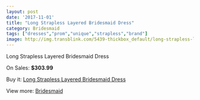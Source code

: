 ```yaml
---
layout: post
date: '2017-11-01'
title: "Long Strapless Layered Bridesmaid Dress"
category: Bridesmaid
tags: ["dresses","prom","unique","strapless","brand"]
image: http://img.transblink.com/5439-thickbox_default/long-strapless-layered-bridesmaid-dress.jpg
---
```

Long Strapless Layered Bridesmaid Dress

On Sales: **$303.99**
<a href="https://www.transblink.com/en/bridesmaid/1756-long-strapless-layered-bridesmaid-dress.html"><amp-img layout="responsive" width="600" height="600" src="//img.transblink.com/5439-thickbox_default/long-strapless-layered-bridesmaid-dress.jpg" alt="Long Strapless Layered Bridesmaid Dress 0" /></a>
<a href="https://www.transblink.com/en/bridesmaid/1756-long-strapless-layered-bridesmaid-dress.html"><amp-img layout="responsive" width="600" height="600" src="//img.transblink.com/5440-thickbox_default/long-strapless-layered-bridesmaid-dress.jpg" alt="Long Strapless Layered Bridesmaid Dress 1" /></a>

Buy it: [Long Strapless Layered Bridesmaid Dress](https://www.transblink.com/en/bridesmaid/1756-long-strapless-layered-bridesmaid-dress.html "Long Strapless Layered Bridesmaid Dress")

View more: [Bridesmaid](https://www.transblink.com/en/4-bridesmaid "Bridesmaid")